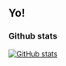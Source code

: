 ## Yo!

<!--
**vydramain/vydramain** is a ✨ _special_ ✨ repository because its `README.md` (this file) appears on your GitHub profile.

Here are some ideas to get you started:

- 🔭 I’m currently working on ...
- 🌱 I’m currently learning ...
- 👯 I’m looking to collaborate on ...
- 🤔 I’m looking for help with ...
- 💬 Ask me about ...
- 📫 How to reach me: ...
- 😄 Pronouns: ...
- ⚡ Fun fact: ...
-->

### Github stats

[![GitHub stats](https://github-readme-stats.vercel.app/api?username=vydramain&show_icons=true&theme=tokyonight)](https://github.com/anuraghazra/github-readme-stats)
